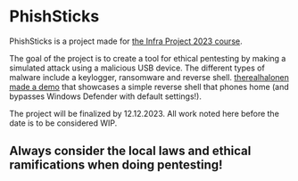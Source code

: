 # PhishSticks
PhishSticks is a project made for [the Infra Project 2023 course](https://terokarvinen.com/2023/infra-project-2023/).

The goal of the project is to create a tool for ethical pentesting by making a simulated attack using a malicious USB device. The different types of malware include a keylogger, ransomware and reverse shell. [therealhalonen](https://github.com/therealhalonen/) [made a demo](https://github.com/therealhalonen/PhishSticks/tree/master/payloads/revshell_demo) that showcases a simple reverse shell that phones home (and bypasses Windows Defender with default settings!).

The project will be finalized by 12.12.2023. All work noted here before the date is to be considered WIP.

## Always consider the local laws and ethical ramifications when doing pentesting!